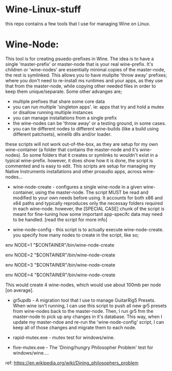 # Wine-Linux-stuff

this repo contains a few tools that I use for managing Wine on Linux.

# Wine-Node:

This tool is for creating psuedo-prefixes in Wine. The idea is to have a single 'master-prefix' or master-node that is your real wine-prefix. It's children or 'wine-nodes' are essentially minimal copies of the master-node, the rest is symlinked. This allows you to have muliplte 'throw away' prefixes; where you don't need to re-install ms runtimes and your apps, as they use that from the master-node, while copying other needed files in order to keep them unique/separate. Some other advanges are; 

* multiple prefixes that share some core data
* you can run multiple 'singleton apps'. ie: apps that try and hold a mutex or disallow running multiple instances
* you can manage installations from a single prefix
* the wine-nodes can be 'throw away' or a testing ground, in some cases. 
* you can tie different nodes to different wine-builds (like a build using different patchsets), winelib dlls and/or loader.

these scripts will not work out-of-the-box, as they are setup for my own wine-container (a folder that contains the master-node and it's wine-nodes). So some folders that it creates or symlinks to wouldn't exist in a typical wine-prefix. however, it does show how it is done, the script is commented and is easy to edit. This scripts are setup for managing my Native Instruments installations and other proaudio apps, across wine-nodes...

* wine-node-create - configures a single wine-node in a given wine-container, using the master-node. The script MUST be read and modified to your own needs before using. It accounts for both x86 and x64 paths and typically reproduces only the necessay folders required in each wine-node. however, the [SPECIAL CASE] chunk of the script is meant for fine-tuning how some important app-specifc data may need to be handled. [read the script for more info]

* wine-node-config - this script is to actually execute wine-node-create.  you specify how many nodes to create in the script, like so;

env NODE=1 "$CONTAINER"/bin/wine-node-create

env NODE=2 "$CONTAINER"/bin/wine-node-create

env NODE=3 "$CONTAINER"/bin/wine-node-create

env NODE=4 "$CONTAINER"/bin/wine-node-create

This would create 4 wine-nodes, which would use about 100mb per node [on average].

* gr5updb - A migration tool that I use to manage GuitarRig5 Presets. When wine isn't running, I can use this script to push all new gr5 presets from wine-nodes back to the master-node. Then, I run gr5 frm the master-node to pick up any changes in it's database. This way, when I update my master-ndoe and re-run the 'wine-node-config' script, I can keep all of those changes and migrate them to each node.

* rapid-mutex.exe - mutex test for windows/wine.

* five-mutex.exe - The 'Dining/hungry Philosopher Problem' test for windows/wine.... 

ref: https://en.wikipedia.org/wiki/Dining_philosophers_problem
